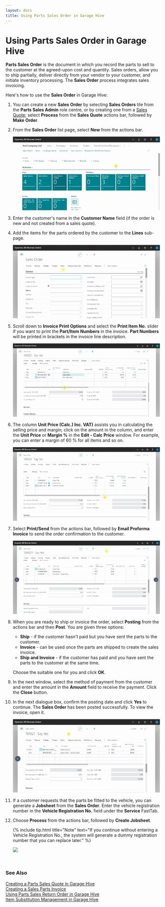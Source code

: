 ```yaml
---
layout: docs
title: Using Parts Sales Order in Garage Hive
---
```


# Using Parts Sales Order in Garage Hive
**Parts Sales Order** is the document in which you record the parts to sell to the customer at the agreed-upon cost and quantity. Sales orders, allow you to ship partially, deliver directly from your vendor to your customer, and initiate inventory processing. The **Sales Order** process integrates sales invoicing. 

Here's how to use the **Sales Order** in Garage Hive:
1. You can create a new **Sales Order** by selecting **Sales Orders** tile from the **Parts Sales Admin** role centre, or by creating one from a [Sales Quote](garagehive-creating-sales-quote.html); select **Process** from the **Sales Quote** actions bar, followed by **Make Order**.
1. From the **Sales Order** list page, select **New** from the actions bar.

   ![](media/garagehive-parts-sales-order1.gif)

1. Enter the customer's name in the **Customer Name** field (if the order is new and not created from a sales quote). 
1. Add the items for the parts ordered by the customer to the **Lines** sub-page.

   ![](media/garagehive-parts-sales-order2.gif)

1. Scroll down to **Invoice Print Options** and select the **Print Item No.** slider if you want to print the **Part/Item Numbers** in the invoice. **Part Numbers** will be printed in brackets in the invoice line description.

   ![](media/garagehive-parts-sales-order2aa.gif)

1. The column **Unit Price (Calc.) Inc. VAT)** assists you in calculating the selling price and margin; click on the amount in the column, and enter the **Unit Price** or **Margin %** in the **Edit - Calc Price** window. For example, you can enter a margin of 60 % for all items and so on.

   ![](media/garagehive-parts-sales-order2a.gif)

1. Select **Print/Send** from the actions bar, followed by **Email Proforma Invoice** to send the order confirmation to the customer.

   ![](media/garagehive-parts-sales-order3.gif)

1. When you are ready to ship or invoice the order, select **Posting** from the actions bar and then **Post**. You are given three options: 
   * **Ship** - if the customer hasn't paid but you have sent the parts to the customer.
   * **Invoice** - can be used once the parts are shipped to create the sales invoice.
   * **Ship and Invoice** - if the customer has paid and you have sent the parts to the customer at the same time.
  
   Choose the suitable one for you and click **OK**.

1. In the next window, select the method of payment from the customer and enter the amount in the **Amount** field to receive the payment. Click the **Close** button.
1. In the next dialogue box, confirm the posting date and click **Yes** to continue. The **Sales Order** has been posted successfully. To view the invoice, open it.

   ![](media/garagehive-parts-sales-order4.gif)

1.  If a customer requests that the parts be fitted to the vehicle, you can generate a **Jobsheet** from the **Sales Order**. Enter the vehicle registration number in the **Vehicle Registration No.** field under the **Service** FastTab.
1. Choose **Process** from the actions bar, followed by **Create Jobsheet**.
    
    {% include tip.html title="Note" text="If you continue without entering a Vehicle Registration No., the system will generate a dummy registration number that you can replace later." %}

   ![](media/garagehive-parts-sales-order5.gif)


<br>

### **See Also**

[Creating a Parts Sales Quote in Garage Hive](garagehive-creating-sales-quote.html) \
[Creating a Sales Parts Invoice](garagehive-creating-sales-invoice.html) \
[Using Parts Sales Return Order in Garage Hive](garagehive-using-sales-return-order.html) \
[Item Substitution Management in Garage Hive](garagehive-item-substitution-management.html)


